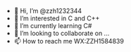 - 👋 Hi, I’m @zzh1232344
- 👀 I’m interested in C and C++
- 🌱 I’m currently learning C#
- 💞️ I’m looking to collaborate on ...
- 📫 How to reach me WX:ZZH1584839

<!---
zzh1232344/zzh1232344 is a ✨ special ✨ repository because its `README.md` (this file) appears on your GitHub profile.
You can click the Preview link to take a look at your changes.
--->
